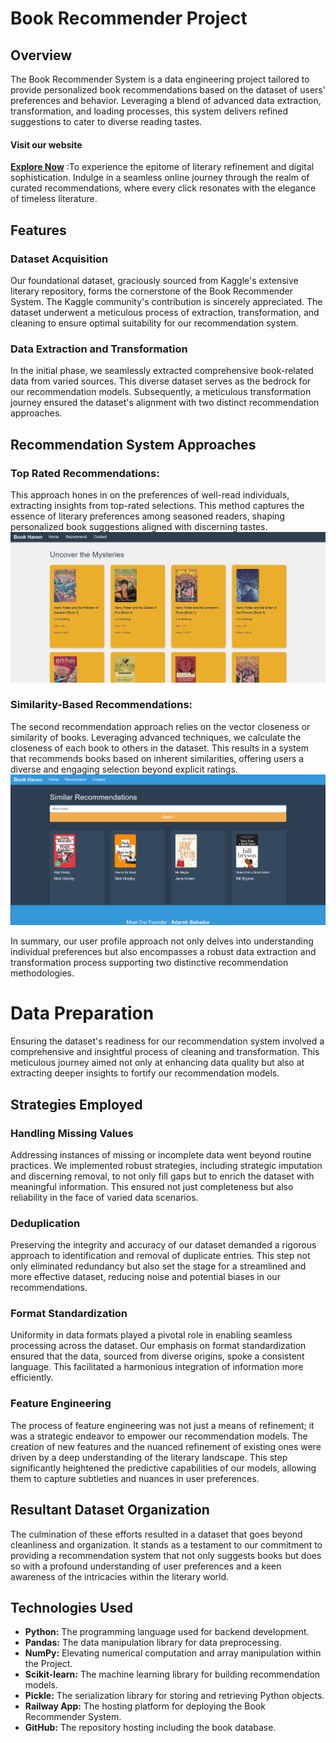 # Book Recommender Project

## Overview

The Book Recommender System is a data engineering project tailored to provide personalized book recommendations based on the dataset of users' preferences and behavior. Leveraging a blend of advanced data extraction, transformation, and loading processes, this system delivers refined suggestions to cater to diverse reading tastes.

#### Visit our website
**[Explore Now](https://book-recommender.up.railway.app/)**
:To experience the epitome of literary refinement and digital sophistication. Indulge in a seamless online journey through the realm of curated recommendations, where every click resonates with the elegance of timeless literature.



## Features

### Dataset Acquisition

Our foundational dataset, graciously sourced from Kaggle's extensive literary repository, forms the cornerstone of the Book Recommender System. The Kaggle community's contribution is sincerely appreciated. The dataset underwent a meticulous process of extraction, transformation, and cleaning to ensure optimal suitability for our recommendation system.

### Data Extraction and Transformation

In the initial phase, we seamlessly extracted comprehensive book-related data from varied sources. This diverse dataset serves as the bedrock for our recommendation models. Subsequently, a meticulous transformation journey ensured the dataset's alignment with two distinct recommendation approaches.


## Recommendation System Approaches

### **Top Rated Recommendations:**

This approach hones in on the preferences of well-read individuals, extracting insights from top-rated selections. This method captures the essence of literary preferences among seasoned readers, shaping personalized book suggestions aligned with discerning tastes.
![Top Rated Recommendations](https://github.com/AdarshBahadur/book-recommender-project/blob/main/Top_Rated_Recommendations.png?raw=true)

### **Similarity-Based Recommendations:**

The second recommendation approach relies on the vector closeness or similarity of books. Leveraging advanced techniques, we calculate the closeness of each book to others in the dataset. This results in a system that recommends books based on inherent similarities, offering users a diverse and engaging selection beyond explicit ratings.
![Similarity-Based Recommendations](https://github.com/AdarshBahadur/book-recommender-project/blob/main/Similarity_Based_Recommendations.png?raw=true)

In summary, our user profile approach not only delves into understanding individual preferences but also encompasses a robust data extraction and transformation process supporting two distinctive recommendation methodologies.


# Data Preparation

Ensuring the dataset's readiness for our recommendation system involved a comprehensive and insightful process of cleaning and transformation. This meticulous journey aimed not only at enhancing data quality but also at extracting deeper insights to fortify our recommendation models.

## Strategies Employed

### Handling Missing Values

Addressing instances of missing or incomplete data went beyond routine practices. We implemented robust strategies, including strategic imputation and discerning removal, to not only fill gaps but to enrich the dataset with meaningful information. This ensured not just completeness but also reliability in the face of varied data scenarios.

### Deduplication

Preserving the integrity and accuracy of our dataset demanded a rigorous approach to identification and removal of duplicate entries. This step not only eliminated redundancy but also set the stage for a streamlined and more effective dataset, reducing noise and potential biases in our recommendations.

### Format Standardization

Uniformity in data formats played a pivotal role in enabling seamless processing across the dataset. Our emphasis on format standardization ensured that the data, sourced from diverse origins, spoke a consistent language. This facilitated a harmonious integration of information more efficiently.

### Feature Engineering

The process of feature engineering was not just a means of refinement; it was a strategic endeavor to empower our recommendation models. The creation of new features and the nuanced refinement of existing ones were driven by a deep understanding of the literary landscape. This step significantly heightened the predictive capabilities of our models, allowing them to capture subtleties and nuances in user preferences.

## Resultant Dataset Organization

The culmination of these efforts resulted in a dataset that goes beyond cleanliness and organization. It stands as a testament to our commitment to providing a recommendation system that not only suggests books but does so with a profound understanding of user preferences and a keen awareness of the intricacies within the literary world.




## Technologies Used

- **Python:** The programming language used for backend development.
- **Pandas:** The data manipulation library for data preprocessing.
- **NumPy:** Elevating numerical computation and array manipulation within the Project.
- **Scikit-learn:** The machine learning library for building recommendation models.
- **Pickle:** The serialization library for storing and retrieving Python objects.
- **Railway App:** The hosting platform for deploying the Book Recommender System.
- **GitHub:** The repository hosting including the book database.
